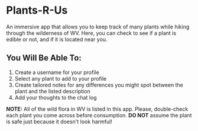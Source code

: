 # Plants-R-Us

An immersive app that allows you to keep track of many plants while hiking through the wilderness of WV. Here, you can check to see if a plant is edible or not, and if it is located near you. 

## You Will Be Able To:

1. Create a username for your profile
2. Select any plant to add to your profile
3. Create tailored notes for any differences you might spot between the
plant and the listed description
4. Add your thoughts to the chat log

**NOTE:** All of the wild flora in WV is listed in this app. Please, double-check each plant you come across before consumption. **DO NOT** assume the plant is safe just because it doesn't look harmful!